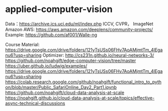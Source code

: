 # applied-computer-vision
Data：https://archive.ics.uci.edu/ml/index.php	ICCV, CVPR， ImageNet
Amazon AWS: https://aws.amazon.com/deeplens/community-projects/
Example: https://github.com/af001/Walle-ng

Course Material: https://drive.google.com/drive/folders/121yTsUSs06FHv7AoAMjmtTm_4lEganu6?usp=sharing
Optimizer: http://cs231n.github.io/neural-networks-3/
https://github.com/noahgift/edge-computer-vision/tree/master
https://uber.github.io/ludwig/examples/
https://drive.google.com/drive/folders/121yTsUSs06FHv7AoAMjmtTm_4lEganu6?usp=sharing
https://colab.research.google.com/github/noahgift/functional_intro_to_python/blob/master/Public_SafariOnline_Day2_Part1.ipynb
https://github.com/noahgift/cloud-data-analysis-at-scale
https://noahgift.github.io/cloud-data-analysis-at-scale/topics/effective-async-technical-discussions


